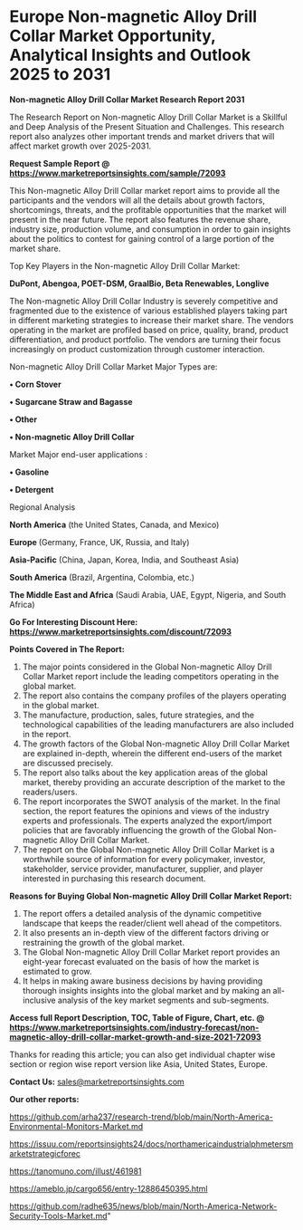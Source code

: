 # Europe Non-magnetic Alloy Drill Collar Market Opportunity, Analytical Insights and Outlook 2025 to 2031

<strong>Non-magnetic Alloy Drill Collar Market Research Report 2031</strong>

The Research Report on Non-magnetic Alloy Drill Collar Market is a Skillful and Deep Analysis of the Present Situation and Challenges. This research report also analyzes other important trends and market drivers that will affect market growth over 2025-2031.

<strong>Request Sample Report @ <a href=https://www.marketreportsinsights.com/sample/72093>https://www.marketreportsinsights.com/sample/72093</a></strong>

This Non-magnetic Alloy Drill Collar market report aims to provide all the participants and the vendors will all the details about growth factors, shortcomings, threats, and the profitable opportunities that the market will present in the near future. The report also features the revenue share, industry size, production volume, and consumption in order to gain insights about the politics to contest for gaining control of a large portion of the market share.

Top Key Players in the Non-magnetic Alloy Drill Collar Market:

<strong>DuPont, Abengoa, POET-DSM, GraalBio, Beta Renewables, Longlive</strong>

The Non-magnetic Alloy Drill Collar Industry is severely competitive and fragmented due to the existence of various established players taking part in different marketing strategies to increase their market share. The vendors operating in the market are profiled based on price, quality, brand, product differentiation, and product portfolio. The vendors are turning their focus increasingly on product customization through customer interaction.

Non-magnetic Alloy Drill Collar Market Major Types are:

<strong>• Corn Stover

• Sugarcane Straw and Bagasse

• Other

• Non-magnetic Alloy Drill Collar</strong>

Market Major end-user applications :

<strong>• Gasoline

• Detergent</strong>

Regional Analysis

</u><strong><b>North America</b></strong> (the United States, Canada, and Mexico)

<strong><b>Europe </b></strong>(Germany, France, UK, Russia, and Italy)

<strong><b>Asia-Pacific</b></strong> (China, Japan, Korea, India, and Southeast Asia)

<strong><b>South America</b></strong> (Brazil, Argentina, Colombia, etc.)

<strong><b>The Middle East and Africa</b></strong> (Saudi Arabia, UAE, Egypt, Nigeria, and South Africa)

<strong>Go For Interesting Discount Here: <a href=https://www.marketreportsinsights.com/discount/72093>https://www.marketreportsinsights.com/discount/72093</a></strong>

<strong>Points Covered in The Report:</strong>
<ol>
  <li>The major points considered in the Global Non-magnetic Alloy Drill Collar Market report include the leading competitors operating in the global market.</li>
  <li>The report also contains the company profiles of the players operating in the global market.</li>
  <li>The manufacture, production, sales, future strategies, and the technological capabilities of the leading manufacturers are also included in the report.</li>
  <li>The growth factors of the Global Non-magnetic Alloy Drill Collar Market are explained in-depth, wherein the different end-users of the market are discussed precisely.</li>
  <li>The report also talks about the key application areas of the global market, thereby providing an accurate description of the market to the readers/users.</li>
  <li>The report incorporates the SWOT analysis of the market. In the final section, the report features the opinions and views of the industry experts and professionals. The experts analyzed the export/import policies that are favorably influencing the growth of the Global Non-magnetic Alloy Drill Collar Market.</li>
  <li>The report on the Global Non-magnetic Alloy Drill Collar Market is a worthwhile source of information for every policymaker, investor, stakeholder, service provider, manufacturer, supplier, and player interested in purchasing this research document.</li>
</ol>
<strong>Reasons for Buying Global Non-magnetic Alloy Drill Collar Market Report:</strong>

<ol>
  <li>The report offers a detailed analysis of the dynamic competitive landscape that keeps the reader/client well ahead of the competitors.</li>
  <li>It also presents an in-depth view of the different factors driving or restraining the growth of the global market.</li>
  <li>The Global Non-magnetic Alloy Drill Collar Market report provides an eight-year forecast evaluated on the basis of how the market is estimated to grow.</li>
  <li>It helps in making aware business decisions by having providing thorough insights insights into the global market and by making an all-inclusive analysis of the key market segments and sub-segments.</li>
</ol>
<strong>Access full Report Description, TOC, Table of Figure, Chart, etc. @ <a href=https://www.marketreportsinsights.com/industry-forecast/non-magnetic-alloy-drill-collar-market-growth-and-size-2021-72093>https://www.marketreportsinsights.com/industry-forecast/non-magnetic-alloy-drill-collar-market-growth-and-size-2021-72093</a></strong>


Thanks for reading this article; you can also get individual chapter wise section or region wise report version like Asia, United States, Europe.

<strong>Contact Us:</strong>
sales@marketreportsinsights.com

<strong>Our other reports:</strong>

<a href=https://github.com/arha237/research-trend/blob/main/North-America-Environmental-Monitors-Market.md>https://github.com/arha237/research-trend/blob/main/North-America-Environmental-Monitors-Market.md</a>

<a href=https://issuu.com/reportsinsights24/docs/northamericaindustrialphmetersmarketstrategicforec>https://issuu.com/reportsinsights24/docs/northamericaindustrialphmetersmarketstrategicforec</a>

<a href=https://tanomuno.com/illust/461981>https://tanomuno.com/illust/461981</a>

<a href=https://ameblo.jp/cargo656/entry-12886450395.html>https://ameblo.jp/cargo656/entry-12886450395.html</a>

<a href=https://github.com/radhe635/news/blob/main/North-America-Network-Security-Tools-Market.md>https://github.com/radhe635/news/blob/main/North-America-Network-Security-Tools-Market.md</a>"
